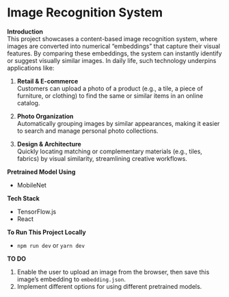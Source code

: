 # Image Recognition System

**Introduction**  
This project showcases a content-based image recognition system, where images are converted into numerical “embeddings” that capture their visual features. By comparing these embeddings, the system can instantly identify or suggest visually similar images. In daily life, such technology underpins applications like:

1. **Retail & E-commerce**  
   Customers can upload a photo of a product (e.g., a tile, a piece of furniture, or clothing) to find the same or similar items in an online catalog.

2. **Photo Organization**  
   Automatically grouping images by similar appearances, making it easier to search and manage personal photo collections.

3. **Design & Architecture**  
   Quickly locating matching or complementary materials (e.g., tiles, fabrics) by visual similarity, streamlining creative workflows.

**Pretrained Model Using**  
- MobileNet

**Tech Stack**  
- TensorFlow.js  
- React

**To Run This Project Locally**  
- `npm run dev` or `yarn dev`

**TO DO**  
1. Enable the user to upload an image from the browser, then save this image’s embedding to `embedding.json`.  
2. Implement different options for using different pretrained models.
